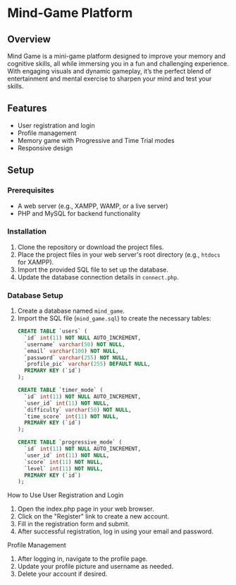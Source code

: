 # Mind-Game Platform

## Overview
Mind Game is a mini-game platform designed to improve your memory and cognitive skills, all while immersing you in a fun and challenging experience. With engaging visuals and dynamic gameplay, it’s the perfect blend of entertainment and mental exercise to sharpen your mind and test your skills.

## Features
- User registration and login
- Profile management
- Memory game with Progressive and Time Trial modes
- Responsive design

## Setup

### Prerequisites
- A web server (e.g., XAMPP, WAMP, or a live server)
- PHP and MySQL for backend functionality

### Installation
1. Clone the repository or download the project files.
2. Place the project files in your web server's root directory (e.g., `htdocs` for XAMPP).
3. Import the provided SQL file to set up the database.
4. Update the database connection details in `connect.php`.

### Database Setup
1. Create a database named `mind_game`.
2. Import the SQL file (`mind_game.sql`) to create the necessary tables:
   ```sql
   CREATE TABLE `users` (
     `id` int(11) NOT NULL AUTO_INCREMENT,
     `username` varchar(50) NOT NULL,
     `email` varchar(100) NOT NULL,
     `password` varchar(255) NOT NULL,
     `profile_pic` varchar(255) DEFAULT NULL,
     PRIMARY KEY (`id`)
   );

   CREATE TABLE `timer_mode` (
     `id` int(11) NOT NULL AUTO_INCREMENT,
     `user_id` int(11) NOT NULL,
     `difficulty` varchar(50) NOT NULL,
     `time_score` int(11) NOT NULL,
     PRIMARY KEY (`id`)
   );

   CREATE TABLE `progressive_mode` (
     `id` int(11) NOT NULL AUTO_INCREMENT,
     `user_id` int(11) NOT NULL,
     `score` int(11) NOT NULL,
     `level` int(11) NOT NULL,
     PRIMARY KEY (`id`)
   );

How to Use
User Registration and Login
1. Open the index.php page in your web browser.
2. Click on the "Register" link to create a new account.
3. Fill in the registration form and submit.
4. After successful registration, log in using your email and password.

Profile Management
1. After logging in, navigate to the profile page.
2. Update your profile picture and username as needed.
3. Delete your account if desired.

   
